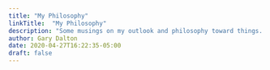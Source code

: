 ```yaml
---
title: "My Philosophy"
linkTitle:  "My Philosophy"
description: "Some musings on my outlook and philosophy toward things. It may inform some other thoughts that I have."
author: Gary Dalton
date: 2020-04-27T16:22:35-05:00
draft: false
---
```





